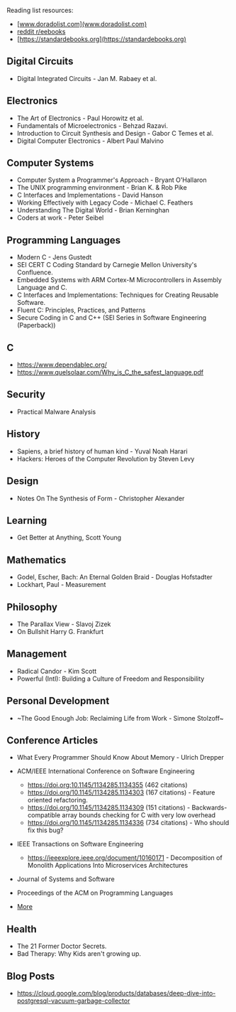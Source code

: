 Reading list resources:
 - [www.doradolist.com](www.doradolist.com)
 - [reddit r/eebooks](https://www.reddit.com/r/eebooks/)
 - [https://standardebooks.org](https://standardebooks.org)

## Digital Circuits

- Digital Integrated Circuits - Jan M. Rabaey et al.

## Electronics

- The Art of Electronics - Paul Horowitz et al.
- Fundamentals of Microelectronics - Behzad Razavi.
- Introduction to Circuit Synthesis and Design - Gabor C Temes et al.
- Digital Computer Electronics - Albert Paul Malvino

## Computer Systems

- Computer System a Programmer's Approach - Bryant O'Hallaron
- The UNIX programming environment - Brian K. & Rob Pike
- C Interfaces and Implementations - David Hanson
- Working Effectively with Legacy Code - Michael C. Feathers
- Understanding The Digital World - Brian Kerninghan
- Coders at work - Peter Seibel

## Programming Languages

- Modern C - Jens Gustedt
- SEI CERT C Coding Standard by Carnegie Mellon University's Confluence.
- Embedded Systems with ARM Cortex-M Microcontrollers in Assembly Language and C.
- C Interfaces and Implementations: Techniques for Creating Reusable Software.
- Fluent C: Principles, Practices, and Patterns
- Secure Coding in C and C++ (SEI Series in Software Engineering (Paperback))

## C

- https://www.dependablec.org/
- https://www.quelsolaar.com/Why_is_C_the_safest_language.pdf

## Security

- Practical Malware Analysis

## History

- Sapiens, a brief history of human kind - Yuval Noah Harari
- Hackers: Heroes of the Computer Revolution by Steven Levy

## Design

- Notes On The Synthesis of Form - Christopher Alexander

## Learning

- Get Better at Anything, Scott Young

## Mathematics

- Godel, Escher, Bach: An Eternal Golden Braid - Douglas Hofstadter
- Lockhart, Paul - Measurement

## Philosophy

- The Parallax View - Slavoj Zizek
- On Bullshit Harry G. Frankfurt

## Management

- Radical Candor - Kim Scott
- Powerful (Intl): Building a Culture of Freedom and Responsibility 

## Personal Development

- ~The Good Enough Job: Reclaiming Life from Work - Simone Stolzoff~

## Conference Articles

- What Every Programmer Should Know About Memory - Ulrich Drepper

- ACM/IEEE International Conference on Software Engineering
  - https://doi.org:10.1145/1134285.1134355 (462 citations)
  - https://doi.org/10.1145/1134285.1134303 (167 citations) - Feature oriented refactoring.
  - https://doi.org/10.1145/1134285.1134309 (151 citations) - Backwards-compatible array bounds checking for C with very low overhead
  - https://doi.org/10.1145/1134285.1134336 (734 citations) - Who should fix this bug?

- IEEE Transactions on Software Engineering
  - https://ieeexplore.ieee.org/document/10160171 - Decomposition of Monolith Applications Into Microservices Architectures
- Journal of Systems and Software
- Proceedings of the ACM on Programming Languages
- [More](https://scholar.google.com/citations?view_op=top_venues&hl=en&vq=eng_softwaresystems)

## Health

- The 21 Former Doctor Secrets.
- Bad Therapy: Why Kids aren't growing up.

## Blog Posts

- https://cloud.google.com/blog/products/databases/deep-dive-into-postgresql-vacuum-garbage-collector
